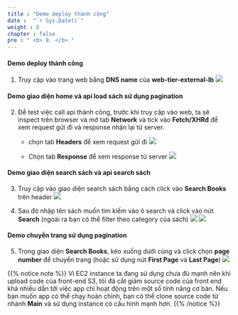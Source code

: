 ```yaml
---
title : "Demo deploy thành công"
date :  "`r Sys.Date()`" 
weight : 8
chapter : false
pre : " <b> 8. </b> "
---
```

#### Demo deploy thành công

1. Truy cập vào trang web bằng **DNS name** của **web-tier-external-lb**
![](/workshop01-AWS-FCJ-2024/images/8/01.png?width=60pc)

#### Demo giao diện home và api load sách sử dụng pagination
2. Để test việc call api thành công, trước khi truy cập vào web, ta sẽ inspect trên browser và mở tab **Network** và tick vào **Fetch/XHRđ** để xem request gửi đi và response nhận lại từ server.
    - chọn tab **Headers** để xem request gửi đi
![](/workshop01-AWS-FCJ-2024/images/8/02.png?width=60pc)

    - Chọn tab **Response** để xem response từ server
![](/workshop01-AWS-FCJ-2024/images/8/03.png?width=60pc)

#### Demo giao diện search sách và api search sách
3. Truy cập vào giao diện search sách bằng cách click vào **Search Books** trên header
![](/workshop01-AWS-FCJ-2024/images/8/04.png?width=60pc)

4. Sau đó nhập tên sách muốn tìm kiếm vào ô search và click vào nút **Search** (ngoài ra bạn có thể filter theo category của sách)
![](/workshop01-AWS-FCJ-2024/images/8/05.png?width=60pc)
![](/workshop01-AWS-FCJ-2024/images/8/06.png?width=60pc)

#### Demo chuyển trang sử dụng pagination
5. Trong giao diện **Search Books**, kéo xuống dưới cùng và click chọn **page number** để chuyển trang (hoặc sử dụng nút **First Page** và **Last Page**)
![](/workshop01-AWS-FCJ-2024/images/8/07.png?width=60pc)

{{% notice note %}}
Vì EC2 instance ta đang sử dụng chưa đủ mạnh nên khi upload code của front-end S3, tôi đã cắt giảm source code của front end khá nhiều dẫn tới việc app chỉ hoạt động trên một số tính năng cơ bản. Nếu bạn muốn app có thể chạy hoàn chỉnh, bạn có thể clone source code từ nhánh **Main** và sử dụng instance có cấu hình mạnh hơn.
{{% /notice %}}